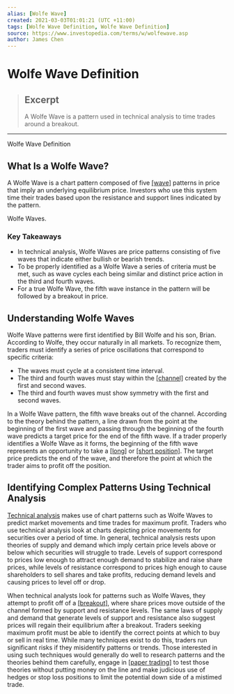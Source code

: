 ```yaml
---
alias: [Wolfe Wave]
created: 2021-03-03T01:01:21 (UTC +11:00)
tags: [Wolfe Wave Definition, Wolfe Wave Definition]
source: https://www.investopedia.com/terms/w/wolfewave.asp
author: James Chen
---
```


# Wolfe Wave Definition

> ## Excerpt
> A Wolfe Wave is a pattern used in technical analysis to time trades around a breakout.

---

Wolfe Wave Definition
## What Is a Wolfe Wave?

A Wolfe Wave is a chart pattern composed of five [[wave]](https://www.investopedia.com/terms/e/elliottwavetheory.asp) patterns in price that imply an underlying equilibrium price. Investors who use this system time their trades based upon the resistance and support lines indicated by the pattern.

Wolfe Waves.

### Key Takeaways

-   In technical analysis, Wolfe Waves are price patterns consisting of five waves that indicate either bullish or bearish trends.
-   To be properly identified as a Wolfe Wave a series of criteria must be met, such as wave cycles each being similar and distinct price action in the third and fourth waves.
-   For a true Wolfe Wave, the fifth wave instance in the pattern will be followed by a breakout in price.

## Understanding Wolfe Waves

Wolfe Wave patterns were first identified by Bill Wolfe and his son, Brian. According to Wolfe, they occur naturally in all markets. To recognize them, traders must identify a series of price oscillations that correspond to specific criteria:

-   The waves must cycle at a consistent time interval.
-   The third and fourth waves must stay within the [[channel]](https://www.investopedia.com/terms/c/channel.asp) created by the first and second waves.
-   The third and fourth waves must show symmetry with the first and second waves.

In a Wolfe Wave pattern, the fifth wave breaks out of the channel. According to the theory behind the pattern, a line drawn from the point at the beginning of the first wave and passing through the beginning of the fourth wave predicts a target price for the end of the fifth wave. If a trader properly identifies a Wolfe Wave as it forms, the beginning of the fifth wave represents an opportunity to take a [[long]](https://www.investopedia.com/terms/l/long.asp) or [[short position]](https://www.investopedia.com/terms/s/short.asp). The target price predicts the end of the wave, and therefore the point at which the trader aims to profit off the position.

## Identifying Complex Patterns Using Technical Analysis

[Technical analysis](https://www.investopedia.com/terms/t/technicalanalysis.asp) makes use of chart patterns such as Wolfe Waves to predict market movements and time trades for maximum profit. Traders who use technical analysis look at charts depicting price movements for securities over a period of time. In general, technical analysis rests upon theories of supply and demand which imply certain price levels above or below which securities will struggle to trade. Levels of support correspond to prices low enough to attract enough demand to stabilize and raise share prices, while levels of resistance correspond to prices high enough to cause shareholders to sell shares and take profits, reducing demand levels and causing prices to level off or drop.

When technical analysts look for patterns such as Wolfe Waves, they attempt to profit off of a [[breakout]](https://www.investopedia.com/terms/b/breakout.asp), where share prices move outside of the channel formed by support and resistance levels. The same laws of supply and demand that generate levels of support and resistance also suggest prices will regain their equilibrium after a breakout. Traders seeking maximum profit must be able to identify the correct points at which to buy or sell in real time. While many techniques exist to do this, traders run significant risks if they misidentify patterns or trends. Those interested in using such techniques would generally do well to research patterns and the theories behind them carefully, engage in [[paper trading]](https://www.investopedia.com/terms/p/papertrade.asp) to test those theories without putting money on the line and make judicious use of hedges or stop loss positions to limit the potential down side of a mistimed trade.
